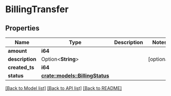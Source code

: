 # BillingTransfer

## Properties

Name | Type | Description | Notes
------------ | ------------- | ------------- | -------------
**amount** | **i64** |  | 
**description** | Option<**String**> |  | [optional]
**created_ts** | **i64** |  | 
**status** | [**crate::models::BillingStatus**](BillingStatus.md) |  | 

[[Back to Model list]](../README.md#documentation-for-models) [[Back to API list]](../README.md#documentation-for-api-endpoints) [[Back to README]](../README.md)


